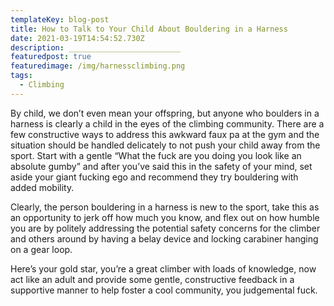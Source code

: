 ```yaml
---
templateKey: blog-post
title: How to Talk to Your Child About Bouldering in a Harness
date: 2021-03-19T14:54:52.730Z
description: _________________________
featuredpost: true
featuredimage: /img/harnessclimbing.png
tags:
  - Climbing
---
```

By child, we don’t even mean your offspring, but anyone who boulders in a harness is clearly a child in the eyes of the climbing community. There are a few constructive ways to address this awkward faux pa at the gym and the situation should be handled delicately to not push your child away from the sport. Start with a gentle “What the fuck are you doing you look like an absolute gumby” and after you’ve said this in the safety of your mind, set aside your giant fucking ego and recommend they try bouldering with added mobility.

Clearly, the person bouldering in a harness is new to the sport, take this as an opportunity to jerk off how much you know, and flex out on how humble you are by politely addressing the potential safety concerns for the climber and others around by having a belay device and locking carabiner hanging on a gear loop.  

Here’s your gold star, you’re a great climber with loads of knowledge, now act like an adult and provide some gentle, constructive feedback in a supportive manner to help foster a cool community, you judgemental fuck.